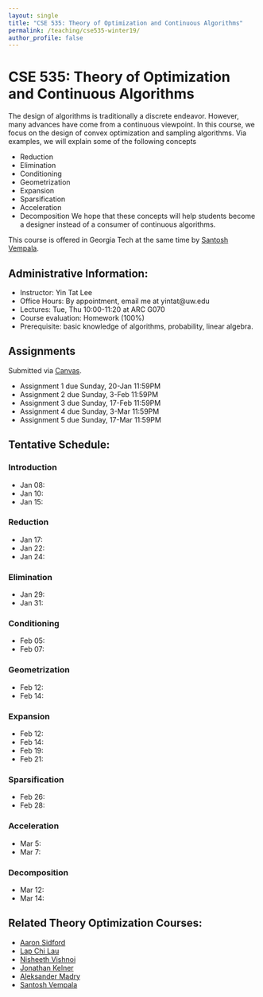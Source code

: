 ```yaml
---
layout: single
title: "CSE 535: Theory of Optimization and Continuous Algorithms"
permalink: /teaching/cse535-winter19/
author_profile: false
---
```


# CSE 535: Theory of Optimization and Continuous Algorithms

The design of algorithms is traditionally a discrete endeavor. However, many advances have come from a continuous viewpoint. In this course, we focus on the design of convex optimization and sampling algorithms. Via examples, we will explain some of the following concepts 
+ Reduction
+ Elimination
+ Conditioning
+ Geometrization
+ Expansion
+ Sparsification
+ Acceleration
+ Decomposition
We hope that these concepts will help students become a designer instead of a consumer of continuous algorithms.

This course is offered in Georgia Tech at the same time by [Santosh Vempala](https://santoshv.github.io/contalgos.html).


## Administrative Information:
+ Instructor: Yin Tat Lee
+ Office Hours: By appointment, email me at yintat@<span style="display: none;">ignoreme-</span>uw.edu
+ Lectures: Tue, Thu 10:00-11:20 at ARC G070
+ Course evaluation: Homework (100%)
+ Prerequisite: basic knowledge of algorithms, probability, linear algebra.

## Assignments

Submitted via [Canvas](http://canvas.uw.edu/).
+ Assignment 1 due Sunday, 20-Jan 11:59PM
+ Assignment 2 due Sunday, 3-Feb 11:59PM
+ Assignment 3 due Sunday, 17-Feb 11:59PM
+ Assignment 4 due Sunday, 3-Mar 11:59PM
+ Assignment 5 due Sunday, 17-Mar 11:59PM

## Tentative Schedule:

### Introduction
+ Jan 08:
+ Jan 10:
+ Jan 15: 

### Reduction
+ Jan 17:
+ Jan 22: 
+ Jan 24:

### Elimination
+ Jan 29: 
+ Jan 31:

### Conditioning
+ Feb 05: 
+ Feb 07:

### Geometrization
+ Feb 12: 
+ Feb 14:

### Expansion
+ Feb 12: 
+ Feb 14:
+ Feb 19: 
+ Feb 21:

### Sparsification
+ Feb 26: 
+ Feb 28:

### Acceleration
+ Mar 5: 
+ Mar 7: 

### Decomposition
+ Mar 12: 
+ Mar 14: 

## Related Theory Optimization Courses:
+ [Aaron Sidford](http://www.aaronsidford.com/sp17_opt_theory.html)
+ [Lap Chi Lau](https://cs.uwaterloo.ca/~lapchi/cs798/index.html)
+ [Nisheeth Vishnoi](https://nisheethvishnoi.wordpress.com/convex-optimization/)
+ [Jonathan Kelner](http://stellar.mit.edu/S/course/18/sp14/18.409/index.html)
+ [Aleksander Mądry](http://courses.csail.mit.edu/6.S978/)
+ [Santosh Vempala](https://algorithms2017.wordpress.com/lectures/)
